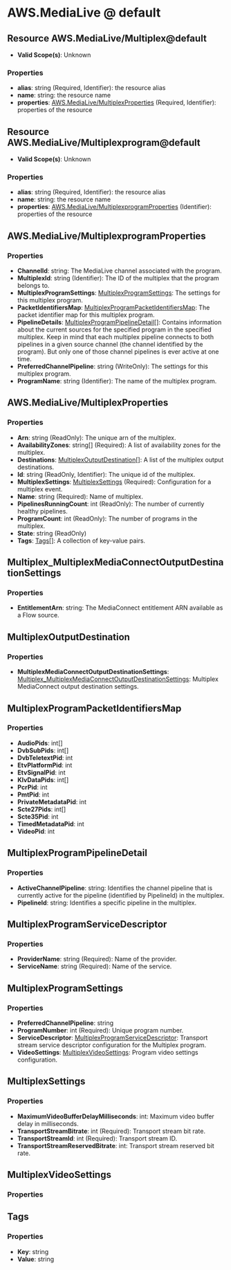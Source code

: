 # AWS.MediaLive @ default

## Resource AWS.MediaLive/Multiplex@default
* **Valid Scope(s)**: Unknown
### Properties
* **alias**: string (Required, Identifier): the resource alias
* **name**: string: the resource name
* **properties**: [AWS.MediaLive/MultiplexProperties](#awsmedialivemultiplexproperties) (Required, Identifier): properties of the resource

## Resource AWS.MediaLive/Multiplexprogram@default
* **Valid Scope(s)**: Unknown
### Properties
* **alias**: string (Required, Identifier): the resource alias
* **name**: string: the resource name
* **properties**: [AWS.MediaLive/MultiplexprogramProperties](#awsmedialivemultiplexprogramproperties) (Identifier): properties of the resource

## AWS.MediaLive/MultiplexprogramProperties
### Properties
* **ChannelId**: string: The MediaLive channel associated with the program.
* **MultiplexId**: string (Identifier): The ID of the multiplex that the program belongs to.
* **MultiplexProgramSettings**: [MultiplexProgramSettings](#multiplexprogramsettings): The settings for this multiplex program.
* **PacketIdentifiersMap**: [MultiplexProgramPacketIdentifiersMap](#multiplexprogrampacketidentifiersmap): The packet identifier map for this multiplex program.
* **PipelineDetails**: [MultiplexProgramPipelineDetail](#multiplexprogrampipelinedetail)[]: Contains information about the current sources for the specified program in the specified multiplex. Keep in mind that each multiplex pipeline connects to both pipelines in a given source channel (the channel identified by the program). But only one of those channel pipelines is ever active at one time.
* **PreferredChannelPipeline**: string (WriteOnly): The settings for this multiplex program.
* **ProgramName**: string (Identifier): The name of the multiplex program.

## AWS.MediaLive/MultiplexProperties
### Properties
* **Arn**: string (ReadOnly): The unique arn of the multiplex.
* **AvailabilityZones**: string[] (Required): A list of availability zones for the multiplex.
* **Destinations**: [MultiplexOutputDestination](#multiplexoutputdestination)[]: A list of the multiplex output destinations.
* **Id**: string (ReadOnly, Identifier): The unique id of the multiplex.
* **MultiplexSettings**: [MultiplexSettings](#multiplexsettings) (Required): Configuration for a multiplex event.
* **Name**: string (Required): Name of multiplex.
* **PipelinesRunningCount**: int (ReadOnly): The number of currently healthy pipelines.
* **ProgramCount**: int (ReadOnly): The number of programs in the multiplex.
* **State**: string (ReadOnly)
* **Tags**: [Tags](#tags)[]: A collection of key-value pairs.

## Multiplex_MultiplexMediaConnectOutputDestinationSettings
### Properties
* **EntitlementArn**: string: The MediaConnect entitlement ARN available as a Flow source.

## MultiplexOutputDestination
### Properties
* **MultiplexMediaConnectOutputDestinationSettings**: [Multiplex_MultiplexMediaConnectOutputDestinationSettings](#multiplexmultiplexmediaconnectoutputdestinationsettings): Multiplex MediaConnect output destination settings.

## MultiplexProgramPacketIdentifiersMap
### Properties
* **AudioPids**: int[]
* **DvbSubPids**: int[]
* **DvbTeletextPid**: int
* **EtvPlatformPid**: int
* **EtvSignalPid**: int
* **KlvDataPids**: int[]
* **PcrPid**: int
* **PmtPid**: int
* **PrivateMetadataPid**: int
* **Scte27Pids**: int[]
* **Scte35Pid**: int
* **TimedMetadataPid**: int
* **VideoPid**: int

## MultiplexProgramPipelineDetail
### Properties
* **ActiveChannelPipeline**: string: Identifies the channel pipeline that is currently active for the pipeline (identified by PipelineId) in the multiplex.
* **PipelineId**: string: Identifies a specific pipeline in the multiplex.

## MultiplexProgramServiceDescriptor
### Properties
* **ProviderName**: string (Required): Name of the provider.
* **ServiceName**: string (Required): Name of the service.

## MultiplexProgramSettings
### Properties
* **PreferredChannelPipeline**: string
* **ProgramNumber**: int (Required): Unique program number.
* **ServiceDescriptor**: [MultiplexProgramServiceDescriptor](#multiplexprogramservicedescriptor): Transport stream service descriptor configuration for the Multiplex program.
* **VideoSettings**: [MultiplexVideoSettings](#multiplexvideosettings): Program video settings configuration.

## MultiplexSettings
### Properties
* **MaximumVideoBufferDelayMilliseconds**: int: Maximum video buffer delay in milliseconds.
* **TransportStreamBitrate**: int (Required): Transport stream bit rate.
* **TransportStreamId**: int (Required): Transport stream ID.
* **TransportStreamReservedBitrate**: int: Transport stream reserved bit rate.

## MultiplexVideoSettings
### Properties

## Tags
### Properties
* **Key**: string
* **Value**: string

